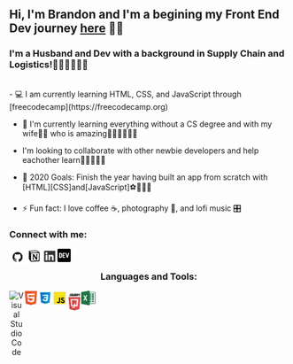 ## Hi, I'm Brandon and I'm a begining my Front End Dev journey [here](https://github.com/brndndev/100-days-of-code/blob/master/log.md)  👋🏾

### I'm a Husband and Dev with a background in Supply Chain and Logistics!👷🏾‍♂️👨🏾‍💻
<br />
- 💻 I am currently learning HTML, CSS, and JavaScript through [freecodecamp](https://freecodecamp.org)

- 📓 I'm currently learning everything without a CS degree and with my wife👰🏾 who is amazing👨🏾‍🎓👩🏾‍🎓

- I'm looking to collaborate with other newbie developers and help eachother learn🏃🏾‍♂️🏃🏾
- 🥅 2020 Goals: Finish the year having built an app from scratch with [HTML][CSS]and[JavaScript]⚽️🏃🏾‍♂️

- ⚡️ Fun fact: I love coffee ☕️, photography 📸, and lofi music 🎛

### Connect with me:

<img align="left" alt="https://github.com/brndndev" width="30px" src="/images/githubimages-1.png" />

<img align="left"  alt="https://www.notion.so/7a13ec7f3cf346768deff36f8f5f1655?v=5156e0f7a6184a15af814995e2787583&showMoveTo=true" width="30px" src="/images/notion-1.jpeg" />

<img align="left"  alt="https://www.linkedin.com/brandon-j-price/" width="26px" src="/images/linkedin.png" />

<img align="left"  alt="https://dev.to/brndndev" width="26px" src="/images/devto.svg" />

<br />

<center>

### Languages and Tools:
<img align="left"  alt="Visual Studio Code" width="26px" src="1024px-Visual_Studio_Code_1.35_icon.svg.png" />

<img align="left"  alt="HTML" width="26px" src="/images/html5-40-1175193.png" />

<img align="left"  alt="CSS" width="26px" src="/images/css.png" />

<img align="left"  alt="JavaScript" width="26px" src="/images/javascript-icon-png-favpng-ruDBDhxzVxWHgXXtH2Hi1XzJf.jpg" />

<img align="left"  alt="JQuery" width="26px" src="/images/jquery-icon-16.jpg.png" />

<img align="left"  alt="Excel" width="26px" src="/images/1043px-Microsoft_Excel_2013_logo.svg.png" />


<br />
<br />
<center />